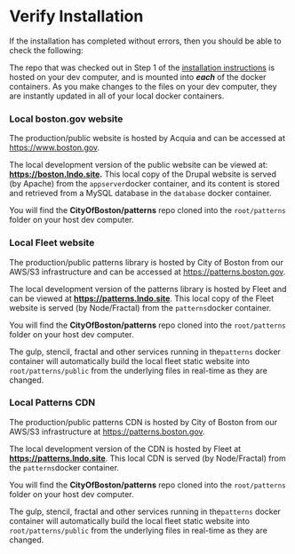 # Verify Installation

If the installation has completed without errors, then you should be able to check the following:

The repo that was checked out in Step 1 of the [installation instructions](../) is hosted on your dev computer, and is mounted into _**each**_ of the docker containers.  As you make changes to the files on your dev computer, they are instantly updated in all of your local docker containers. &#x20;

### Local boston.gov website

The production/public website is hosted by Acquia and can be accessed at https://www.boston.gov.

The local development version of the public website can be viewed at: **https://boston.lndo.site.**  This local copy of the Drupal website is served (by Apache) from the `appserver`docker container, and its content is stored and retrieved from a MySQL database in the `database` docker container.

You will find the **CityOfBoston/patterns** repo cloned into the `root/patterns` folder on your host dev computer.

### Local Fleet website

The production/public patterns library is hosted by City of Boston from our AWS/S3 infrastructure and can be accessed at https://patterns.boston.gov.

The local development version of the patterns library is hosted by Fleet and can be viewed at **https://patterns.lndo.site**. This local copy of the Fleet website is served (by Node/Fractal) from the `patterns`docker container.

You will find the **CityOfBoston/patterns** repo cloned into the `root/patterns` folder on your host dev computer.

The gulp, stencil, fractal and other services running in the`patterns` docker container will automatically build the local fleet static website into `root/patterns/public` from the underlying files in real-time as they are changed.

### Local Patterns CDN

The production/public patterns CDN is hosted by City of Boston from our AWS/S3 infrastructure at https://patterns.boston.gov.

The local development version of the CDN is hosted by Fleet at **https://patterns.lndo.site**. This local CDN is served (by Node/Fractal) from the `patterns`docker container.

You will find the **CityOfBoston/patterns** repo cloned into the `root/patterns` folder on your host dev computer.

The gulp, stencil, fractal and other services running in the`patterns` docker container will automatically build the local fleet static website into `root/patterns/public` from the underlying files in real-time as they are changed.
